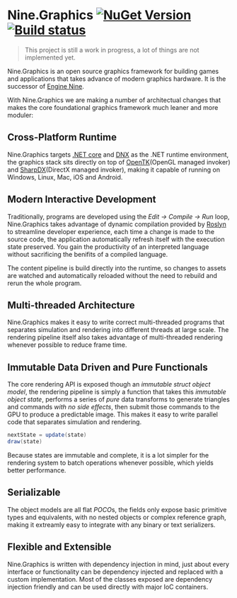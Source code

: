 # Nine.Graphics [![NuGet Version](http://img.shields.io/nuget/v/Nine.Graphics.svg)](https://www.nuget.org/packages/Nine.Graphics) [![Build status](https://ci.appveyor.com/api/projects/status/lj0j06cxmlhymr3f)](https://ci.appveyor.com/project/yufeih/nine-graphics)

> This project is still a work in progress, a lot of things are not implemented yet.

Nine.Graphics is an open source graphics framework for building games and applications that takes advance of modern graphics hardware. It is the successor of [Engine Nine](http://nine.codeplex.com).

With Nine.Graphics we are making a number of architectual changes that makes the core foundational  graphics framework much leaner and more moduler:

## Cross-Platform Runtime

Nine.Graphics targets [.NET core](https://github.com/dotnet/corefx) and [DNX](https://github.com/aspnet/dnx) as the .NET runtime environment, the graphics stack sits directly on top of [OpenTK](https://github.com/opentk/opentk)(OpenGL managed invoker) and [SharpDX](https://github.com/sharpdx/sharpdx)(DirectX managed invoker), making it capable of running on Windows, Linux, Mac, iOS and Android. 

## Modern Interactive Development

Traditionally, programs are developed using the *Edit -> Compile -> Run* loop, Nine.Graphics takes advantage of dynamic compilation provided by [Roslyn](https://github.com/dotnet/roslyn) to streamline developer experience, each time a change is made to the source code, the application automatically refresh itself with the execution state preserved. You gain the productivity of an interpreted language without sacrificing the benifits of a compiled language.

The content pipeline is build directly into the runtime, so changes to assets are watched and automatically reloaded without the need to rebuild and rerun the whole program.

## Multi-threaded Architecture

Nine.Graphics makes it easy to write correct multi-threaded programs that separates simulation and rendering into different threads at large scale. The rendering pipeline itself also takes advantage of multi-threaded rendering whenever possible to reduce frame time.

## Immutable Data Driven and Pure Functionals

The core rendering API is exposed though an *immutable struct object model*, the rendering pipeline is simply a function that takes this *immutable object state*, performs a series of *pure* data transforms to generate triangles and commands *with no side effects*, then submit those commands to the GPU to produce a predictable image. This makes it easy to write parallel code that separates simulation and rendering.

```csharp
nextState = update(state)
draw(state)
```

Because states are immutable and complete, it is a lot simpler for the rendering system to batch operations whenever possible, which yields better performance.

## Serializable

The object models are all flat *POCO*s, the fields only expose basic primitive types and equivalents, with no nested objects or complex reference graph, making it extreamly easy to integrate with any binary or text serializers.

## Flexible and Extensible

Nine.Graphics is written with dependency injection in mind, just about every interface or functionality can be dependency injected and replaced with a custom implementation. Most of the classes exposed are dependency injection friendly and can be used directly with major IoC containers.
